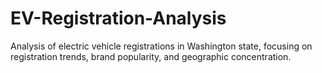 # EV-Registration-Analysis
Analysis of electric vehicle registrations in Washington state, focusing on registration trends, brand popularity, and geographic concentration.
